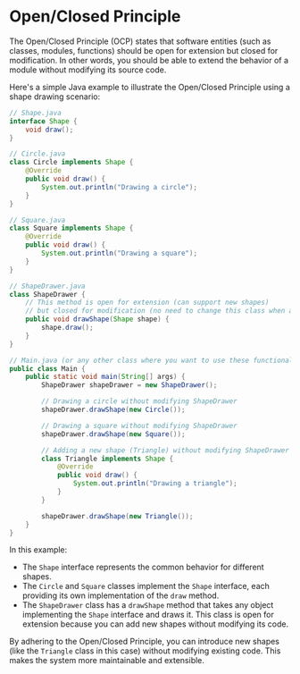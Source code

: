 # Open/Closed Principle


The Open/Closed Principle (OCP) states that software entities (such as classes, modules, functions) should be open for extension but closed for modification. In other words, you should be able to extend the behavior of a module without modifying its source code.

Here's a simple Java example to illustrate the Open/Closed Principle using a shape drawing scenario:

```java
// Shape.java
interface Shape {
    void draw();
}

// Circle.java
class Circle implements Shape {
    @Override
    public void draw() {
        System.out.println("Drawing a circle");
    }
}

// Square.java
class Square implements Shape {
    @Override
    public void draw() {
        System.out.println("Drawing a square");
    }
}

// ShapeDrawer.java
class ShapeDrawer {
    // This method is open for extension (can support new shapes)
    // but closed for modification (no need to change this class when adding new shapes)
    public void drawShape(Shape shape) {
        shape.draw();
    }
}

// Main.java (or any other class where you want to use these functionalities)
public class Main {
    public static void main(String[] args) {
        ShapeDrawer shapeDrawer = new ShapeDrawer();

        // Drawing a circle without modifying ShapeDrawer
        shapeDrawer.drawShape(new Circle());

        // Drawing a square without modifying ShapeDrawer
        shapeDrawer.drawShape(new Square());

        // Adding a new shape (Triangle) without modifying ShapeDrawer
        class Triangle implements Shape {
            @Override
            public void draw() {
                System.out.println("Drawing a triangle");
            }
        }

        shapeDrawer.drawShape(new Triangle());
    }
}

```

In this example:

- The `Shape` interface represents the common behavior for different shapes.
- The `Circle` and `Square` classes implement the `Shape` interface, each providing its own implementation of the `draw` method.
- The `ShapeDrawer` class has a `drawShape` method that takes any object implementing the `Shape` interface and draws it. This class is open for extension because you can add new shapes without modifying its code.

By adhering to the Open/Closed Principle, you can introduce new shapes (like the `Triangle` class in this case) without modifying existing code. This makes the system more maintainable and extensible.